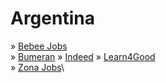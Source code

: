 # Argentina

» [Bebee Jobs](https://www.bebee.com/ar/jobs)\
» [Bumeran](https://www.bumeran.com.ar/)
» [Indeed](https://ar.indeed.com/)
» [Learn4Good](https://www.learn4good.com/jobs)\
» [Zona Jobs](https://www.zonajobs.com.ar)\